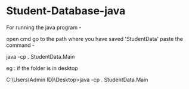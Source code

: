 # Student-Database-java

For running the java program -

open cmd
go to the path where you have saved 'StudentData' 
paste the command - 

java -cp . StudentData.Main


eg : if the folder is in desktop 

C:\Users\(Admin ID)\Desktop>java -cp . StudentData.Main
